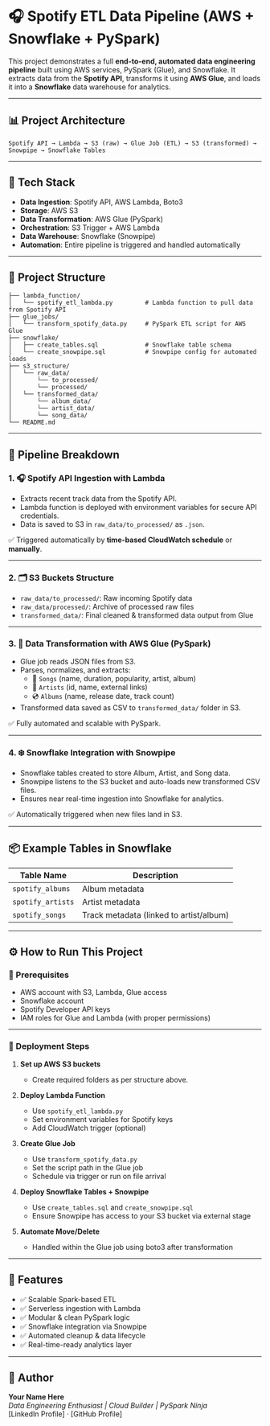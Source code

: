 # 🎧 Spotify ETL Data Pipeline (AWS + Snowflake + PySpark)

This project demonstrates a full **end-to-end, automated data engineering pipeline** built using AWS services, PySpark (Glue), and Snowflake. It extracts data from the **Spotify API**, transforms it using **AWS Glue**, and loads it into a **Snowflake** data warehouse for analytics.

---

## 📊 Project Architecture

```
Spotify API → Lambda → S3 (raw) → Glue Job (ETL) → S3 (transformed) → Snowpipe → Snowflake Tables
```

---

## 🧱 Tech Stack

- **Data Ingestion**: Spotify API, AWS Lambda, Boto3
- **Storage**: AWS S3
- **Data Transformation**: AWS Glue (PySpark)
- **Orchestration**: S3 Trigger + AWS Lambda
- **Data Warehouse**: Snowflake (Snowpipe)
- **Automation**: Entire pipeline is triggered and handled automatically

---

## 📁 Project Structure

```
├── lambda_function/
│   └── spotify_etl_lambda.py         # Lambda function to pull data from Spotify API
├── glue_jobs/
│   └── transform_spotify_data.py     # PySpark ETL script for AWS Glue
├── snowflake/
│   ├── create_tables.sql             # Snowflake table schema
│   └── create_snowpipe.sql           # Snowpipe config for automated loads
├── s3_structure/
│   └── raw_data/
│       └── to_processed/
│       └── processed/
│   └── transformed_data/
│       └── album_data/
│       └── artist_data/
│       └── song_data/
└── README.md
```

---

## 🚀 Pipeline Breakdown

### 1. 🎧 **Spotify API Ingestion with Lambda**

- Extracts recent track data from the Spotify API.
- Lambda function is deployed with environment variables for secure API credentials.
- Data is saved to S3 in `raw_data/to_processed/` as `.json`.

✅ Triggered automatically by **time-based CloudWatch schedule** or **manually**.

---

### 2. 🗂️ **S3 Buckets Structure**

- `raw_data/to_processed/`: Raw incoming Spotify data
- `raw_data/processed/`: Archive of processed raw files
- `transformed_data/`: Final cleaned & transformed data output from Glue

---

### 3. 🧪 **Data Transformation with AWS Glue (PySpark)**

- Glue job reads JSON files from S3.
- Parses, normalizes, and extracts:
  - 🎵 `Songs` (name, duration, popularity, artist, album)
  - 🎨 `Artists` (id, name, external links)
  - 💿 `Albums` (name, release date, track count)
- Transformed data saved as CSV to `transformed_data/` folder in S3.

✅ Fully automated and scalable with PySpark.

---

### 4. ❄️ **Snowflake Integration with Snowpipe**

- Snowflake tables created to store Album, Artist, and Song data.
- Snowpipe listens to the S3 bucket and auto-loads new transformed CSV files.
- Ensures near real-time ingestion into Snowflake for analytics.

✅ Automatically triggered when new files land in S3.

---

## 📦 Example Tables in Snowflake

| Table Name       | Description                        |
|------------------|------------------------------------|
| `spotify_albums` | Album metadata                     |
| `spotify_artists`| Artist metadata                    |
| `spotify_songs`  | Track metadata (linked to artist/album) |

---

## ⚙️ How to Run This Project

### 🔐 Prerequisites

- AWS account with S3, Lambda, Glue access
- Snowflake account
- Spotify Developer API keys
- IAM roles for Glue and Lambda (with proper permissions)

---

### 🧪 Deployment Steps

1. **Set up AWS S3 buckets**
   - Create required folders as per structure above.

2. **Deploy Lambda Function**
   - Use `spotify_etl_lambda.py`
   - Set environment variables for Spotify keys
   - Add CloudWatch trigger (optional)

3. **Create Glue Job**
   - Use `transform_spotify_data.py`
   - Set the script path in the Glue job
   - Schedule via trigger or run on file arrival

4. **Deploy Snowflake Tables + Snowpipe**
   - Use `create_tables.sql` and `create_snowpipe.sql`
   - Ensure Snowpipe has access to your S3 bucket via external stage

5. **Automate Move/Delete**
   - Handled within the Glue job using boto3 after transformation

---

## 🎯 Features

- ✅ Scalable Spark-based ETL
- ✅ Serverless ingestion with Lambda
- ✅ Modular & clean PySpark logic
- ✅ Snowflake integration via Snowpipe
- ✅ Automated cleanup & data lifecycle
- ✅ Real-time-ready analytics layer

---

## 🧠 Author

**Your Name Here**  
_Data Engineering Enthusiast | Cloud Builder | PySpark Ninja_  
[LinkedIn Profile] · [GitHub Profile]
